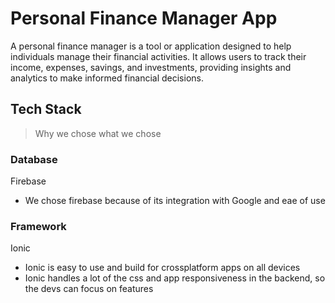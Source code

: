# Personal Finance Manager App
A personal finance manager is a tool or application designed to help individuals manage their financial activities. It allows users to track their income, expenses, savings, and investments, providing insights and analytics to make informed financial decisions.

## Tech Stack
> Why we chose what we chose

### Database
Firebase
- We chose firebase because of its integration with Google and eae of use

### Framework
Ionic
- Ionic is easy to use and build for crossplatform apps on all devices
- Ionic handles a lot of the css and app responsiveness in the backend, so the devs can focus on features
